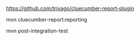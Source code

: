 https://github.com/trivago/cluecumber-report-plugin

mvn cluecumber-report:reporting


mvn post-integration-test
